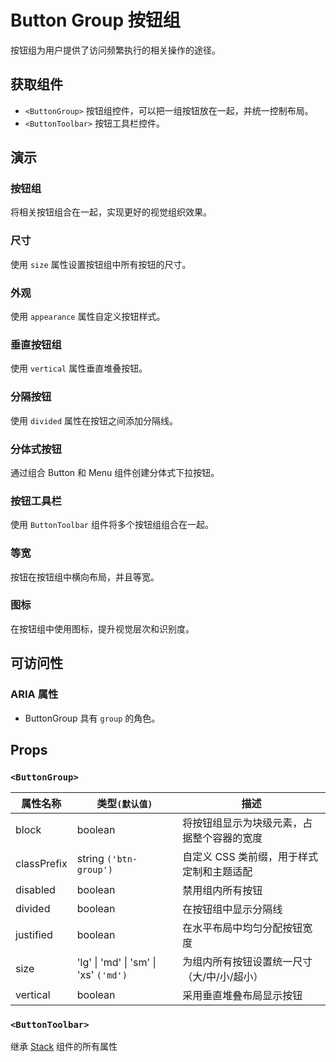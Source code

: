 # Button Group 按钮组

按钮组为用户提供了访问频繁执行的相关操作的途径。

## 获取组件

<!--{include:<import-guide>}-->

- `<ButtonGroup>` 按钮组控件，可以把一组按钮放在一起，并统一控制布局。
- `<ButtonToolbar>` 按钮工具栏控件。

## 演示

### 按钮组

将相关按钮组合在一起，实现更好的视觉组织效果。

<!--{include:`group.md`}-->

### 尺寸

使用 `size` 属性设置按钮组中所有按钮的尺寸。

<!--{include:`size.md`}-->

### 外观

使用 `appearance` 属性自定义按钮样式。

<!--{include:`appearance.md`}-->

### 垂直按钮组

使用 `vertical` 属性垂直堆叠按钮。

<!--{include:`vertical.md`}-->

### 分隔按钮

使用 `divided` 属性在按钮之间添加分隔线。

<!--{include:`divided.md`}-->

### 分体式按钮

通过组合 Button 和 Menu 组件创建分体式下拉按钮。

<!--{include:`split-button.md`}-->

### 按钮工具栏

使用 `ButtonToolbar` 组件将多个按钮组组合在一起。

<!--{include:`toolbar.md`}-->

### 等宽

按钮在按钮组中横向布局，并且等宽。

<!--{include:`justified.md`}-->

### 图标

在按钮组中使用图标，提升视觉层次和识别度。

<!--{include:`icon-group.md`}-->

## 可访问性

### ARIA 属性

- ButtonGroup 具有 `group` 的角色。

## Props

### `<ButtonGroup>`

| 属性名称    | 类型`(默认值)`                        | 描述                                        |
| ----------- | ------------------------------------- | ------------------------------------------- |
| block       | boolean                               | 将按钮组显示为块级元素，占据整个容器的宽度  |
| classPrefix | string `('btn-group')`                | 自定义 CSS 类前缀，用于样式定制和主题适配   |
| disabled    | boolean                               | 禁用组内所有按钮                            |
| divided     | boolean                               | 在按钮组中显示分隔线                        |
| justified   | boolean                               | 在水平布局中均匀分配按钮宽度                |
| size        | 'lg' \| 'md' \| 'sm' \| 'xs' `('md')` | 为组内所有按钮设置统一尺寸（大/中/小/超小） |
| vertical    | boolean                               | 采用垂直堆叠布局显示按钮                    |

### `<ButtonToolbar>`

继承 [Stack][stack] 组件的所有属性

[stack]: /zh/components/stack
